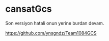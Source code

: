 # cansatGcs


Son versiyon hatali onun yerine burdan devam.

https://github.com/ynsgndz/Team1084GCS

